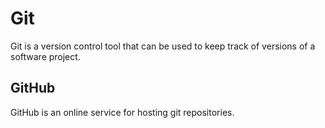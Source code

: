 # Git

Git is a version control tool that can be used to keep track of versions of a software project.

## GitHub

GitHub is an online service for hosting git repositories.































































































































